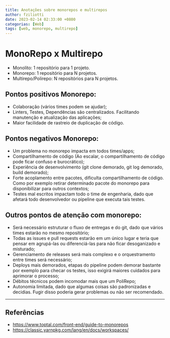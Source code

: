 ```yaml
---
title: Anotações sobre monorepos e multirepos
author: fziliotti
date: 2023-02-14 02:33:00 +0800
categorias: [Web]
tags: [web, monorepo, multirepo]
---
```


# MonoRepo x Multirepo

- Monolito: 1 repositório para 1 projeto.
- Monorepo: 1 repositório para N projetos.
- Multirepo/Polirepo: N repositórios para N projetos.

## Pontos positivos Monorepo:

- Colaboração (vários times podem se ajudar);
- Linters, Testes, Dependências são centralizados. Facilitando manutenção e atualização das aplicações;
- Maior facilidade de rastreio de duplicação de código.

## Pontos negativos Monorepo:

- Um problema no monorepo impacta em todos times/apps;
- Compartilhamento de código (Ao escalar, o compartilhamento de código pode ficar confuso e burocrático);
- Experiência de desenvolvimento (git clone demorado, git log demorado, build demorado);
- Forte acoplamento entre pacotes, dificulta compartilhamento de código. Como por exemplo retirar determinado pacote do monorepo para disponibilizar para outros contextos;
- Testes mal escritos impactam todo o time de engenharia, dado que afetará todo desenvolvedor ou pipeline que executa tais testes.

## Outros pontos de atenção com monorepo:

- Será necessário estruturar o fluxo de entregas e do git, dado que vários times estarão no mesmo repositório;
- Todas as issues e pull requests estarão em um único lugar e teria que pensar em agrupá-las ou diferenciá-las para nâo ficar desoganizado e misturado;
- Gerenciamento de releases será mais complexo e o orquestramento entre times será necessário;
- Deploys mais demorados, etapas do pipeline podem demorar bastante por exemplo para checar os testes, isso exigirá maiores cuidados para aprimorar o processo;
- Débitos técnicos podem incomodar mais que um PoliRepo;
- Autonomia limitada, dado que algumas coisas são padronizadas e decidias. Fugir disso poderia gerar problemas ou não ser recomendado.

---

## Referências

- https://www.toptal.com/front-end/guide-to-monorepos
- https://classic.yarnpkg.com/lang/en/docs/workspaces/
